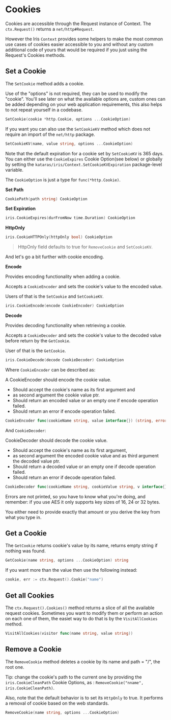 # Cookies

Cookies are accessible through the Request instance of Context. The `ctx.Request()` returns a `net/http#Request`.

However the Iris `Context` provides some helpers to make the most common use cases of cookies easier accessible to you and without any custom additional code of yours that would be required if you just using the Request's Cookies methods.

## Set a Cookie

The `SetCookie` method adds a cookie.

Use of the "options" is not required, they can be used to modify the "cookie". You'll see later on what the available options are, custom ones can be added depending on your web application requirements, this also helps to not repeat yourself in a codebase.

```go
SetCookie(cookie *http.Cookie, options ...CookieOption)
```

If you want you can also use the `SetCookieKV` method which does not require an import of the `net/http` package.

```go
SetCookieKV(name, value string, options ...CookieOption)
```

Note that the default expiration for a cookie set by `SetCookieKV` is 365 days. You can either use the `CookieExpires` Cookie Option(see below) or globally by setting the `kataras/iris/Context.SetCookieKVExpiration` package-level variable.

The `CookieOption` is just a type for `func(*http.Cookie)`.

**Set Path**

```go
CookiePath(path string) CookieOption
```

**Set Expiration**

```go
iris.CookieExpires(durFromNow time.Duration) CookieOption
```

**HttpOnly**

```go
iris.CookieHTTPOnly(httpOnly bool) CookieOption
```

> HttpOnly field defaults to true for `RemoveCookie` and `SetCookieKV`.

And let's go a bit further with cookie encoding.

**Encode**

Provides encoding functionality when adding a cookie.

Accepts a `CookieEncoder` and sets the cookie's value to the encoded value.

Users of that is the `SetCookie` and `SetCookieKV`.

```go
iris.CookieEncode(encode CookieEncoder) CookieOption
```

**Decode**

Provides decoding functionality when retrieving a cookie.

Accepts a `CookieDecoder` and sets the cookie's value to the decoded value before return by the `GetCookie`.

User of that is the `GetCookie`.

```go
iris.CookieDecode(decode CookieDecoder) CookieOption
```

Where `CookieEncoder` can be described as:

A CookieEncoder should encode the cookie value.

* Should accept the cookie's name as its first argument and
* as second argument the cookie value ptr.
* Should return an encoded value or an empty one if encode operation failed.
* Should return an error if encode operation failed.

```go
CookieEncoder func(cookieName string, value interface{}) (string, error)
```

And `CookieDecoder`:

CookieDecoder should decode the cookie value.

* Should accept the cookie's name as its first argument,
* as second argument the encoded cookie value and as third argument the decoded value ptr.
* Should return a decoded value or an empty one if decode operation failed.
* Should return an error if decode operation failed.

```go
CookieDecoder func(cookieName string, cookieValue string, v interface{}) error
```

Errors are not printed, so you have to know what you're doing, and remember: if you use AES it only supports key sizes of 16, 24 or 32 bytes.

You either need to provide exactly that amount or you derive the key from what you type in.

## Get a Cookie

The `GetCookie` returns cookie's value by its name, returns empty string if nothing was found.

```go
GetCookie(name string, options ...CookieOption) string
```

If you want more than the value then use the following instead:

```go
cookie, err := ctx.Request().Cookie("name")
```

## Get all Cookies

The `ctx.Request().Cookies()` method returns a slice of all the available request cookies. Sometimes you want to modify them or perform an action on each one of them, the easiet way to do that is by the `VisitAllCookies` method.

```go
VisitAllCookies(visitor func(name string, value string))
```

## Remove a Cookie

The `RemoveCookie` method deletes a cookie by its name and path = "/", the root one.

Tip: change the cookie's path to the current one by providing the `iris.CookieCleanPath` Cookie Options, as : `RemoveCookie("nname", iris.CookieCleanPath)`.

Also, note that the default behavior is to set its `HttpOnly` to true. It performs a removal of cookie based on the web standards.

```go
RemoveCookie(name string, options ...CookieOption)
```

